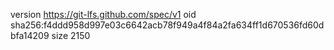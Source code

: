 version https://git-lfs.github.com/spec/v1
oid sha256:f4ddd958d997e03c6642acb78f949a4f84a2fa634ff1d670536fd60dbfa14209
size 2150
